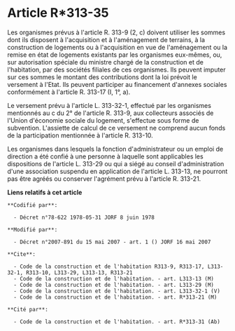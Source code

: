 # Article R*313-35

Les organismes prévus à l'article R. 313-9 (2, c) doivent utiliser les sommes dont ils disposent à l'acquisition et à
l'aménagement  de terrains, à la construction de logements ou à l'acquisition en vue de l'aménagement ou la remise en état de
logements existants par les organismes eux-mêmes, ou, sur autorisation spéciale du ministre chargé de la construction et de
l'habitation, par des sociétés filiales de ces organismes. Ils peuvent imputer sur ces sommes le montant des contributions
dont la loi prévoit le versement à l'Etat. Ils peuvent participer au financement d'annexes sociales conformément à l'article
R. 313-17 (I, 1°, a).

Le versement prévu à l'article L. 313-32-1, effectué par les organismes mentionnés au c du 2° de l'article R. 313-9, aux
collecteurs associés de l'Union d'économie sociale du logement, s'effectue sous forme de subvention. L'assiette de calcul de
ce versement ne comprend aucun fonds de la participation mentionnée à l'article R. 313-10.

Les organismes dans lesquels la fonction d'administrateur ou un emploi de direction a été confié à une personne à laquelle
sont applicables les dispositions de l'article L. 313-29 ou qui a siégé au conseil d'administration d'une association
suspendu en application de l'article L. 313-13, ne pourront pas être agréés ou conserver l'agrément prévu à l'article R.
313-21.

**Liens relatifs à cet article**

	**Codifié par**:

	  - Décret n°78-622 1978-05-31 JORF 8 juin 1978

	**Modifié par**:

	  - Décret n°2007-891 du 15 mai 2007 - art. 1 () JORF 16 mai 2007

	**Cite**:

	  - Code de la construction et de l'habitation R313-9, R313-17, L313-32-1, R313-10, L313-29, L313-13, R313-21
	  - Code de la construction et de l'habitation. - art. L313-13 (M)
	  - Code de la construction et de l'habitation. - art. L313-29 (M)
	  - Code de la construction et de l'habitation. - art. L313-32-1 (V)
	  - Code de la construction et de l'habitation. - art. R*313-21 (M)

	**Cité par**:

	  - Code de la construction et de l'habitation. - art. R*313-31 (Ab)
